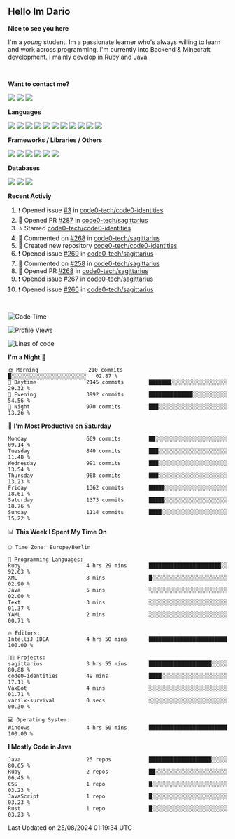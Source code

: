 <h2>Hello Im Dario</h2>

**Nice to see you here**

I'm a *young* student. Im a passionate learner who's always willing to learn and work across
programming. I'm currently into Backend & Minecraft development. I mainly develop in Ruby and Java.

<br/>

**Want to contact me?**

<a href="https://github.com/knerio"><img src="https://img.shields.io/badge/-Github-blue?style=for-the-badge&logo=github&logoColor=white"/></a> <a href="https://discord.com/users/639416958923702292"><img src="https://img.shields.io/badge/-knerio-blue?style=for-the-badge&logo=discord&logoColor=white"/></a> <a href="https://twitch.tv/dopalos_"><img src="https://img.shields.io/badge/-twitch-blue?style=for-the-badge&logo=twitch&logoColor=white"/></a>

**Languages**

<img src="https://img.shields.io/badge/-HTML-blue?style=for-the-badge&logo=html5&logoColor=white"/> <img src="https://img.shields.io/badge/-CSS-blue?style=for-the-badge&logo=CSS3&logoColor=white"/> <img src="https://img.shields.io/badge/-Javascript-blue?style=for-the-badge&logo=javascript&logoColor=white"/> <img src="https://img.shields.io/badge/-Typescript-blue?style=for-the-badge&logo=TypeScript&logoColor=white"/> <img src="https://img.shields.io/badge/-Java-blue?style=for-the-badge&logo=java&logoColor=white"/> <img src="https://img.shields.io/badge/-Kotlin-blue?style=for-the-badge&logo=kotlin&logoColor=white"/> <img src="https://img.shields.io/badge/-SQL-blue?style=for-the-badge&logo=MYSQL&logoColor=white"/> <img src="https://img.shields.io/badge/-Markdown-blue?style=for-the-badge&logo=Markdown&logoColor=white"/> <img src="https://img.shields.io/badge/-JSON-blue?style=for-the-badge&logo=JSON&logoColor=white"/> <img src="https://img.shields.io/badge/-Git-blue?style=for-the-badge&logo=Git&logoColor=white"/> <img src="https://img.shields.io/badge/-Ruby-blue?style=for-the-badge&logo=Ruby&logoColor=white"/>
<br/>

 **Frameworks / Libraries / Others**

<img src="https://img.shields.io/badge/-Bootstrap-blue?style=for-the-badge&logo=Bootstrap&logoColor=white"/> <img src="https://img.shields.io/badge/-Node.JS-blue?style=for-the-badge&logo=node.js&logoColor=white"/> <img src="https://img.shields.io/badge/-React-blue?style=for-the-badge&logo=React&logoColor=white"/> <img src="https://img.shields.io/badge/-Express-blue?style=for-the-badge&logo=Express&logoColor=white"/> <img src="https://img.shields.io/badge/-Next.Js-blue?style=for-the-badge&logo=Next.Js&logoColor=white"/> <img src="https://img.shields.io/badge/-Ruby_On_Rails-blue?style=for-the-badge&logo=ruby-on-rails&logoColor=white"/>

**Databases**

<img src="https://img.shields.io/badge/-MongoDB-blue?style=for-the-badge&logo=mongodb&logoColor=white"/> <img src="https://img.shields.io/badge/-MariaDB-blue?style=for-the-badge&logo=MariaDB&logoColor=white"/>
<img src="https://img.shields.io/badge/-PostgreSQL-blue?style=for-the-badge&logo=PostgreSQl&logoColor=white"/>

**Recent Activiy**

<!--RECENT_ACTIVITY:start-->
1. ❗️ Opened issue [#3](https://github.com/code0-tech/code0-identities/issues/3) in [code0-tech/code0-identities](https://github.com/code0-tech/code0-identities)<br>
2. 💪 Opened PR [#287](https://github.com/code0-tech/sagittarius/pull/287) in [code0-tech/sagittarius](https://github.com/code0-tech/sagittarius)<br>
3. ⭐ Starred [code0-tech/code0-identities](https://github.com/code0-tech/code0-identities)<br>
4. 💬 Commented on [#268](https://github.com/code0-tech/sagittarius/pull/268#discussion_r1721042338) in [code0-tech/sagittarius](https://github.com/code0-tech/sagittarius)<br>
5. 📔 Created new repository [code0-tech/code0-identities](https://github.com/code0-tech/code0-identities)<br>
6. ❗️ Opened issue [#269](https://github.com/code0-tech/sagittarius/issues/269) in [code0-tech/sagittarius](https://github.com/code0-tech/sagittarius)<br>
7. 💬 Commented on [#258](https://github.com/code0-tech/sagittarius/pull/258#discussion_r1710023382) in [code0-tech/sagittarius](https://github.com/code0-tech/sagittarius)<br>
8. 💪 Opened PR [#268](https://github.com/code0-tech/sagittarius/pull/268) in [code0-tech/sagittarius](https://github.com/code0-tech/sagittarius)<br>
9. ❗️ Opened issue [#267](https://github.com/code0-tech/sagittarius/issues/267) in [code0-tech/sagittarius](https://github.com/code0-tech/sagittarius)<br>
10. ❗️ Opened issue [#266](https://github.com/code0-tech/sagittarius/issues/266) in [code0-tech/sagittarius](https://github.com/code0-tech/sagittarius)<br>
<!--RECENT_ACTIVITY:end-->
 
#

<!--START_SECTION:waka-->
![Code Time](http://img.shields.io/badge/Code%20Time-506%20hrs%2012%20mins-blue)

![Profile Views](http://img.shields.io/badge/Profile%20Views-9-blue)

![Lines of code](https://img.shields.io/badge/From%20Hello%20World%20I%27ve%20Written-353.3%20thousand%20lines%20of%20code-blue)

**I'm a Night 🦉** 

```text
🌞 Morning                210 commits         █░░░░░░░░░░░░░░░░░░░░░░░░   02.87 % 
🌆 Daytime                2145 commits        ███████░░░░░░░░░░░░░░░░░░   29.32 % 
🌃 Evening                3992 commits        ██████████████░░░░░░░░░░░   54.56 % 
🌙 Night                  970 commits         ███░░░░░░░░░░░░░░░░░░░░░░   13.26 % 
```
📅 **I'm Most Productive on Saturday** 

```text
Monday                   669 commits         ██░░░░░░░░░░░░░░░░░░░░░░░   09.14 % 
Tuesday                  840 commits         ███░░░░░░░░░░░░░░░░░░░░░░   11.48 % 
Wednesday                991 commits         ███░░░░░░░░░░░░░░░░░░░░░░   13.54 % 
Thursday                 968 commits         ███░░░░░░░░░░░░░░░░░░░░░░   13.23 % 
Friday                   1362 commits        █████░░░░░░░░░░░░░░░░░░░░   18.61 % 
Saturday                 1373 commits        █████░░░░░░░░░░░░░░░░░░░░   18.76 % 
Sunday                   1114 commits        ████░░░░░░░░░░░░░░░░░░░░░   15.22 % 
```


📊 **This Week I Spent My Time On** 

```text
🕑︎ Time Zone: Europe/Berlin

💬 Programming Languages: 
Ruby                     4 hrs 29 mins       ███████████████████████░░   92.63 % 
XML                      8 mins              █░░░░░░░░░░░░░░░░░░░░░░░░   02.90 % 
Java                     5 mins              ░░░░░░░░░░░░░░░░░░░░░░░░░   02.00 % 
Text                     3 mins              ░░░░░░░░░░░░░░░░░░░░░░░░░   01.37 % 
YAML                     2 mins              ░░░░░░░░░░░░░░░░░░░░░░░░░   00.71 % 

🔥 Editors: 
IntelliJ IDEA            4 hrs 50 mins       █████████████████████████   100.00 % 

🐱‍💻 Projects: 
sagittarius              3 hrs 55 mins       ████████████████████░░░░░   80.88 % 
code0-identities         49 mins             ████░░░░░░░░░░░░░░░░░░░░░   17.11 % 
VaxBot                   4 mins              ░░░░░░░░░░░░░░░░░░░░░░░░░   01.71 % 
varilx-survival          0 secs              ░░░░░░░░░░░░░░░░░░░░░░░░░   00.30 % 

💻 Operating System: 
Windows                  4 hrs 50 mins       █████████████████████████   100.00 % 
```

**I Mostly Code in Java** 

```text
Java                     25 repos            ████████████████████░░░░░   80.65 % 
Ruby                     2 repos             ██░░░░░░░░░░░░░░░░░░░░░░░   06.45 % 
CSS                      1 repo              █░░░░░░░░░░░░░░░░░░░░░░░░   03.23 % 
JavaScript               1 repo              █░░░░░░░░░░░░░░░░░░░░░░░░   03.23 % 
Rust                     1 repo              █░░░░░░░░░░░░░░░░░░░░░░░░   03.23 % 
```




 Last Updated on 25/08/2024 01:19:34 UTC
<!--END_SECTION:waka-->

